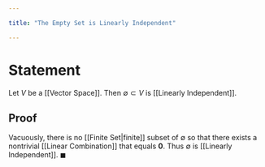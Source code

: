 ```yaml
---

title: "The Empty Set is Linearly Independent"

---
```

# Statement
Let $V$ be a [[Vector Space]]. Then $\emptyset \subset V$ is [[Linearly Independent]].

## Proof
Vacuously, there is no [[Finite Set|finite]] subset of $\emptyset$ so that there exists a nontrivial [[Linear Combination]] that equals $\mathbf{0}$. Thus $\emptyset$ is [[Linearly Independent]]. $\blacksquare$